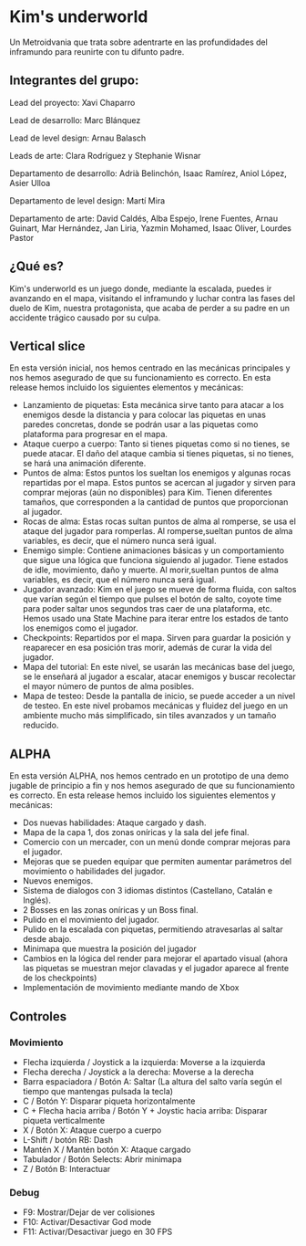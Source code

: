 # Kim's underworld
Un Metroidvania que trata sobre adentrarte en las profundidades del inframundo para reunirte con tu difunto padre.

## Integrantes del grupo:

Lead del proyecto: Xavi Chaparro

Lead de desarrollo: Marc Blánquez

Lead de level design: Arnau Balasch

Leads de arte: Clara Rodríguez y Stephanie Wisnar

Departamento de desarrollo: Adrià Belinchón, Isaac Ramírez, Aniol López, Asier Ulloa

Departamento de level design: Martí Mira

Departamento de arte: David Caldés, Alba Espejo, Irene Fuentes, Arnau Guinart, Mar Hernández, Jan Liria, Yazmin Mohamed, Isaac Oliver, Lourdes Pastor

## ¿Qué es?
Kim's underworld es un juego donde, mediante la escalada, puedes ir avanzando en el mapa, visitando el inframundo y luchar contra las fases del duelo de Kim, nuestra protagonista, que acaba de perder a su padre en un accidente trágico causado por su culpa.

## Vertical slice
En esta versión inicial, nos hemos centrado en las mecánicas principales y nos hemos asegurado de que su funcionamiento es correcto. En esta release hemos incluido los siguientes elementos y mecánicas:
- Lanzamiento de piquetas: Esta mecánica sirve tanto para atacar a los enemigos desde la distancia y para colocar las piquetas en unas paredes concretas, donde se podrán usar a las piquetas como plataforma para progresar en el mapa.
- Ataque cuerpo a cuerpo: Tanto si tienes piquetas como si no tienes, se puede atacar. El daño del ataque cambia si tienes piquetas, si no tienes, se hará una animación diferente.
- Puntos de alma: Estos puntos los sueltan los enemigos y algunas rocas repartidas por el mapa. Estos puntos se acercan al jugador y sirven para comprar mejoras (aún no disponibles) para Kim. Tienen diferentes tamaños, que corresponden a la cantidad de puntos que proporcionan al jugador.
- Rocas de alma: Estas rocas sultan puntos de alma al romperse, se usa el ataque del jugador para romperlas. Al romperse,sueltan puntos de alma variables, es decir, que el número nunca será igual.
- Enemigo simple: Contiene animaciones básicas y un comportamiento que sigue una lógica que funciona siguiendo al jugador. Tiene estados de idle, movimiento, daño y muerte. Al morir,sueltan puntos de alma variables, es decir, que el número nunca será igual.
- Jugador avanzado: Kim en el juego se mueve de forma fluida, con saltos que varían según el tiempo que pulses el botón de salto, coyote time para poder saltar unos segundos tras caer de una plataforma, etc. Hemos usado una State Machine para iterar entre los estados de tanto los enemigos como el jugador.
- Checkpoints: Repartidos por el mapa. Sirven para guardar la posición y reaparecer en esa posición tras morir, además de curar la vida del jugador.
- Mapa del tutorial: En este nivel, se usarán las mecánicas base del juego, se le enseñará al jugador a escalar, atacar enemigos y buscar recolectar el mayor número de puntos de alma posibles.
- Mapa de testeo: Desde la pantalla de inicio, se puede acceder a un nivel de testeo. En este nivel probamos mecánicas y fluidez del juego en un ambiente mucho más simplificado, sin tiles avanzados y un tamaño reducido.

## ALPHA
En esta versión ALPHA, nos hemos centrado en un prototipo de una demo jugable de principio a fin y nos hemos asegurado de que su funcionamiento es correcto. En esta release hemos incluido los siguientes elementos y mecánicas:
- Dos nuevas habilidades: Ataque cargado y dash.
- Mapa de la capa 1, dos zonas oníricas y la sala del jefe final.
- Comercio con un mercader, con un menú donde comprar mejoras para el jugador.
- Mejoras que se pueden equipar que permiten aumentar parámetros del movimiento o habilidades del jugador.
- Nuevos enemigos.
- Sistema de dialogos con 3 idiomas distintos (Castellano, Catalán e Inglés).
- 2 Bosses en las zonas oníricas y un Boss final.
- Pulido en el movimiento del jugador.
- Pulido en la escalada con piquetas, permitiendo atravesarlas al saltar desde abajo.
- Minimapa que muestra la posición del jugador
- Cambios en la lógica del render para mejorar el apartado visual (ahora las piquetas se muestran mejor clavadas y el jugador aparece al frente de los checkpoints)
- Implementación de movimiento mediante mando de Xbox

## Controles
### Movimiento
- Flecha izquierda / Joystick a la izquierda: Moverse a la izquierda
- Flecha derecha / Joystick a la derecha: Moverse a la derecha
- Barra espaciadora / Botón A: Saltar (La altura del salto varía según el tiempo que mantengas pulsada la tecla)
- C / Botón Y: Disparar piqueta horizontalmente
- C + Flecha hacia arriba / Botón Y + Joystic hacia arriba: Disparar piqueta verticalmente
- X / Botón X: Ataque cuerpo a cuerpo
- L-Shift / botón RB: Dash
- Mantén X / Mantén botón X: Ataque cargado
- Tabulador / Botón Selects: Abrir minimapa
- Z / Botón B: Interactuar
### Debug
- F9: Mostrar/Dejar de ver colisiones
- F10: Activar/Desactivar God mode
- F11: Activar/Desactivar juego en 30 FPS
  

